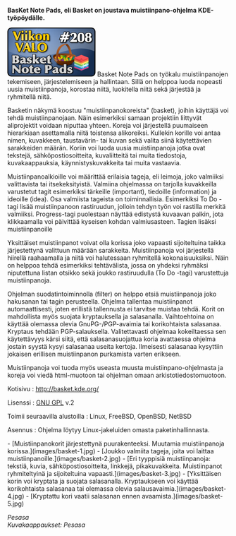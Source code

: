 <!--
Title: BasKet Note Pads
Week: 4x52
Number: 208
Date: 2014/12/21
Pageimage: valo208-basket.png
Tags: Linux,FreeBSD,OpenBSD,NetBSD,Muistiinpanot
-->

**BasKet Note Pads, eli Basket on joustava muistiinpano-ohjelma
KDE-työpöydälle.**

![](images/valo208-basket.png "fig:valo208-basket.png") Basket Note Pads on
työkalu muistiinpanojen tekemiseen, järjestelemiseen ja hallintaan.
Sillä on helppoa luoda nopeasti uusia muistiinpanoja, korostaa niitä,
luokitella niitä sekä järjestää ja ryhmitellä niitä.

Basketin näkymä koostuu "muistiinpanokoreista" (basket), joihin käyttäjä
voi tehdä muistiinpanojaan. Näin esimerkiksi samaan projektiin liittyvät
aliprojektit voidaan niputtaa yhteen. Koreja voi järjestellä puumaiseen
hierarkiaan asettamalla niitä toistensa alikoreiksi. Kullekin korille
voi antaa nimen, kuvakkeen, taustavärin- tai kuvan sekä valita siinä
käytettävien sarakkeiden määrän. Koriin voi luoda uusia muistiinpanoja
jotka ovat tekstejä, sähköpostiosoitteita, kuvaliitteitä tai muita
tiedostoja, kuvakaappauksia, käynnistyskuvakkeita tai muita vastaavia.

Muistiinpanoalkioille voi määrittää erilaisia tageja, eli leimoja, joko
valmiiksi valittavista tai itsekeksityistä. Valmiina ohjelmassa on
tarjolla kuvakkeilla varustetut tagit esimerkiksi tärkeille (important),
tiedoille (information) ja ideoille (idea). Osa valmiista tageista on
toiminnallisia. Esimerkiksi To Do -tagi lisää muistiinpanoon
rastiruudun, jolloin tehdyn työn voi rastilla merkitä valmiiksi.
Progress-tagi puolestaan näyttää edistystä kuvaavan palkin, jota
klikkaamalla voi päivittää kyseisen kohdan valmiusasteen. Tagien lisäksi
muistiinpanoille

Yksittäiset muistiinpanot voivat olla korissa joko vapaasti
sijoiteltuina taikka järjestettynä valittuun määrään sarakkeita.
Muistiinpanoja voi järjestellä hiirellä raahaamalla ja niitä voi
halutessaan ryhmitellä kokonaisuuksiksi. Näin on helppoa tehdä
esimerkiksi tehtävälista, jossa on yhdeksi ryhmäksi niputettuna listan
otsikko sekä joukko rastiruudulla (To Do -tagi) varustettuja
muistiinpanoja.

Ohjelman suodatintoiminnolla (filter) on helppo etsiä muistiinpanoja
joko hakusanan tai tagin perusteella. Ohjelma tallentaa muistiinpanot
automaattisesti, joten erillistä tallennusta ei tarvitse muistaa tehdä.
Korit on mahdollista myös suojata kryptauksella ja salasanalla.
Vaihtoehtoina on käyttää olemassa olevia GnuPG-/PGP-avaimia tai
korikohtaista salasanaa. Kryptaus tehdään PGP-salauksella.
Valitettavasti ohjelmaa kokeiltaessa sen käytettävyys kärsi siitä, että
salasanasuojattua koria avattaessa ohjelma jostain syystä kysyi
salasanaa useita kertoja. Ilmeisesti salasanaa kysyttiin jokaisen
erillisen muistiinpanon purkamista varten erikseen.

Muistiinpanoja voi tuoda myös useasta muusta muistiinpano-ohjelmasta ja
koreja voi viedä html-muotoon tai ohjelman omaan arkistotiedostomuotoon.

Kotisivu
:   <http://basket.kde.org/>

Lisenssi
:   [GNU GPL](GNU_GPL) v.2

Toimii seuraavilla alustoilla
:   Linux, FreeBSD, OpenBSD, NetBSD

Asennus
:   Ohjelma löytyy Linux-jakeluiden omasta paketinhallinnasta.

<div class="psgallery" markdown="1">
-   [Muistiinpanokorit järjestettynä puurakenteeksi. Muutamia
    muistiinpanoja korissa.](images/basket-1.jpg)
-   [Joukko valmiita tageja, joita voi laittaa
    muistiinpanoille.](images/basket-2.jpg)
-   [Eri tyyppisiä muistiinpanoja: tekstiä, kuvia, sähköpostiosoitteita,
    linkkejä, pikakuvakkeita. Muistiinpanot ryhmiteltyinä ja
    sijoiteltuina vapaasti.](images/basket-3.jpg)
-   [Yksittäisen korin voi kryptata ja suojata salasanalla. Kryptaukseen
    voi käyttää korikohtaista salasanaa tai olemassa olevia
    salausavaimia.](images/basket-4.jpg)
-   [Kryptattu kori vaatii salasanan ennen
    avaamista.](images/basket-5.jpg)
</div>

*Pesasa* <br />
*Kuvakaappaukset: Pesasa*

